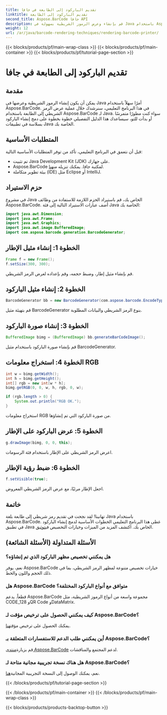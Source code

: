```yaml
---
title: تقديم الباركود إلى الطابعة في جافا
linktitle: تقديم الباركود إلى الطابعة
second_title: Aspose.BarCode جافا API
description: قم بإنشاء وعرض الرموز الشريطية بسهولة في Java باستخدام Aspose.BarCode. اتبع دليلنا خطوة بخطوة للتكامل السلس.
weight: 12
url: /ar/java/barcode-rendering-techniques/rendering-barcode-printer/
---
```


{{< blocks/products/pf/main-wrap-class >}}
{{< blocks/products/pf/main-container >}}
{{< blocks/products/pf/tutorial-page-section >}}

# تقديم الباركود إلى الطابعة في جافا


## مقدمة

يمكن أن يكون إنشاء الرموز الشريطية وعرضها في Java أمرًا سهلاً باستخدام Aspose.BarCode. في هذا البرنامج التعليمي، سنرشدك خلال عملية عرض الرمز الشريطي إلى الطابعة باستخدام Aspose.BarCode لـ Java. سواء كنت مطورًا متمرسًا أو بدأت للتو، سيساعدك هذا الدليل التفصيلي خطوة بخطوة على دمج إنشاء الباركود بسلاسة في تطبيقات Java الخاصة بك.

## المتطلبات الأساسية

قبل أن نتعمق في البرنامج التعليمي، تأكد من توفر المتطلبات الأساسية التالية:

- تم تثبيت Java Development Kit (JDK) على جهازك.
-  Aspose.BarCode لمكتبة جافا. يمكنك تنزيله من[هنا](https://releases.aspose.com/barcode/java/).
- بيئة تطوير متكاملة (IDE) مثل Eclipse أو IntelliJ.

## حزم الاستيراد

في مشروع Java الخاص بك، قم باستيراد الحزم اللازمة للاستفادة من وظائف Aspose.BarCode. أضف عبارات الاستيراد التالية إلى فئة Java الخاصة بك:

```java
import java.awt.Dimension;
import java.awt.Frame;
import java.awt.Graphics;
import java.awt.image.BufferedImage;
import com.aspose.barcode.generation.BarcodeGenerator;
```

## الخطوة 1: إنشاء مثيل الإطار

```java
Frame f = new Frame();
f.setSize(300, 300);
```

قم بإنشاء مثيل إطار، وضبط حجمه، وقم بإعداده لعرض الرمز الشريطي.

## الخطوة 2: إنشاء مثيل الباركود

```java
BarcodeGenerator bb = new BarcodeGenerator(com.aspose.barcode.EncodeTypes.CODE_128, "1234567");
```

قم بتهيئة مثيل BarcodeGenerator بنوع الرمز الشريطي والبيانات المطلوبة.

## الخطوة 3: إنشاء صورة الباركود

```java
BufferedImage bimg = (BufferedImage) bb.generateBarCodeImage();
```

قم بإنشاء صورة الباركود باستخدام مثيل BarcodeGenerator.

## الخطوة 4: استخراج معلومات RGB

```java
int w = bimg.getWidth();
int h = bimg.getHeight();
int[] rgb = new int[w * h];
bimg.getRGB(0, 0, w, h, rgb, 0, w);

if (rgb.length > 0) {
    System.out.println("RGB OK.");
}
```

استخراج معلومات RGB من صورة الباركود التي تم إنشاؤها.

## الخطوة 5: عرض الباركود على الإطار

```java
g.drawImage(bimg, 0, 0, this);
```

اعرض الرمز الشريطي على الإطار باستخدام فئة الرسومات.

## الخطوة 6: ضبط رؤية الإطار

```java
f.setVisible(true);
```

اجعل الإطار مرئيًا، مع عرض الرمز الشريطي المعروض.

## خاتمة

 تهانينا! لقد نجحت في تقديم رمز شريطي إلى طابعة بلغة Java باستخدام Aspose.BarCode. غطى هذا البرنامج التعليمي الخطوات الأساسية لدمج إنشاء الباركود في تطبيق Java الخاص بك. اكتشف المزيد من الميزات وخيارات التخصيص في[توثيق](https://reference.aspose.com/barcode/java/).

## الأسئلة المتداولة (الأسئلة الشائعة)

### هل يمكنني تخصيص مظهر الباركود الذي تم إنشاؤه؟
نعم، يوفر Aspose.BarCode خيارات تخصيص متنوعة لمظهر الرمز الشريطي، بما في ذلك الحجم واللون والخط.

### هل Aspose.BarCode متوافق مع أنواع الباركود المختلفة؟
قطعاً. يدعم Aspose.BarCode مجموعة واسعة من أنواع الرموز الشريطية، مثل CODE_128 وQR Code وDataMatrix.

### كيف يمكنني الحصول على ترخيص مؤقت لـ Aspose.BarCode؟
 يمكنك الحصول على ترخيص مؤقت[هنا](https://purchase.aspose.com/temporary-license/).

### أين يمكنني طلب الدعم للاستفسارات المتعلقة بـ Aspose.BarCode؟
 قم بزيارة[منتدى Aspose.BarCode](https://forum.aspose.com/c/barcode/13) لدعم المجتمع والمناقشات.

### هل هناك نسخة تجريبية مجانية متاحة لـ Aspose.BarCode؟
 نعم، يمكنك الوصول إلى النسخة التجريبية المجانية[هنا](https://releases.aspose.com/).


{{< /blocks/products/pf/tutorial-page-section >}}

{{< /blocks/products/pf/main-container >}}
{{< /blocks/products/pf/main-wrap-class >}}

{{< blocks/products/products-backtop-button >}}
